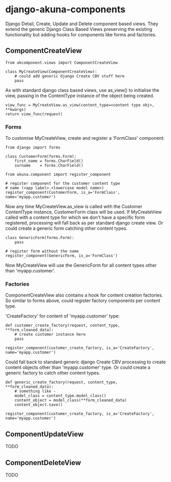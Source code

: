 django-akuna-components
=======================

Django Detail, Create, Update and Delete component based views. They extend the generic Django Class Based Views preserving the existing functionality but adding hooks for components like forms and factories.  

ComponentCreateView
-------------------

    from akcomponent.views import ComponentCreateView 

    class MyCreateView(ComponentCreateView):
        # could add generic django Create CBV stuff here 
        pass

  
As with standard django class based views, use as_view() to initialise the view, passing in the ContentType instance of the object being created.

    view_func = MyCreateView.as_view(content_type=<content type obj>, **kwargs)
    return view_func(request)

### Forms

To customise MyCreateView, create and register a 'FormClass' component:

    from django import forms

    class CustomerForm(forms.Form):
        first_name = forms.CharField()
        surname    = forms.CharField()

    from akuna.component import register_component 

    # register component for the customer content type 
    # name (<app label>.<lowercase model name>)  
    register_component(CustomerForm, is_a='FormClass', name='myapp.customer')


Now any time MyCreateView.as_view is called with the Customer ContentType instance, CustomerForm class will be used.  If MyCreateView called with a content type for which we don't have a specific form registered, processing will fall back as per standard django create view.  Or could create a generic form catching other content types.

    class GenericForm(forms.Form):
        pass

    # register form without the name
    register_component(GenericForm, is_a='FormClass')


Now MyCreateView will use the GenericForm for all content types other than 'myapp.customer'.


### Factories

ComponentCreateView also contains a hook for content creation factories. So similar to forms above, could register factory components per content type. 

'CreateFactory' for content of 'myapp.customer' type:

    def customer_create_factory(request, content_type, **form_cleaned_data):
        # create customer instance here
        pass

    register_component(customer_create_factory, is_a='CreateFactory', name='myapp.customer')


Could fall back to standard generic django Create CBV processing to create content objects other than 'myapp.customer' type. Or could create a generic factory to catch other content types.

    def generic_create_factory(request, content_type, **form_cleaned_data):
        # something like -
        model_class = content_type.model_class()
        content_object = model_class(**form_cleaned_data)
        content_object.save()

    register_component(customer_create_factory, is_a='CreateFactory', name='myapp.customer')


ComponentUpdateView
-------------------

TODO


ComponentDeleteView
-------------------

TODO
